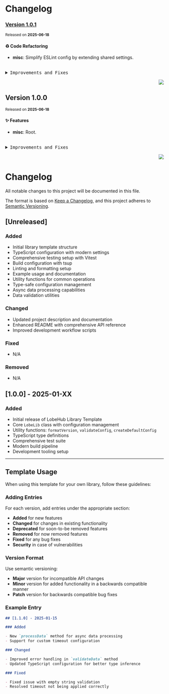 <a name="readme-top"></a>

# Changelog

### [Version 1.0.1](https://github.com/lobehub/lobe-lib-template/compare/v1.0.0...v1.0.1)

<sup>Released on **2025-06-18**</sup>

#### ♻ Code Refactoring

- **misc**: Simplify ESLint config by extending shared settings.

<br/>

<details>
<summary><kbd>Improvements and Fixes</kbd></summary>

#### Code refactoring

- **misc**: Simplify ESLint config by extending shared settings ([5b06080](https://github.com/lobehub/lobe-lib-template/commit/5b06080))

</details>

<div align="right">

[![](https://img.shields.io/badge/-BACK_TO_TOP-151515?style=flat-square)](#readme-top)

</div>

## Version 1.0.0

<sup>Released on **2025-06-18**</sup>

#### ✨ Features

- **misc**: Root.

<br/>

<details>
<summary><kbd>Improvements and Fixes</kbd></summary>

#### What's improved

- **misc**: Root ([13c1c6d](https://github.com/lobehub/lobe-lib-template/commit/13c1c6d))

</details>

<div align="right">

[![](https://img.shields.io/badge/-BACK_TO_TOP-151515?style=flat-square)](#readme-top)

</div>

# Changelog

All notable changes to this project will be documented in this file.

The format is based on [Keep a Changelog](https://keepachangelog.com/en/1.0.0/),
and this project adheres to [Semantic Versioning](https://semver.org/spec/v2.0.0.html).

## \[Unreleased]

### Added

- Initial library template structure
- TypeScript configuration with modern settings
- Comprehensive testing setup with Vitest
- Build configuration with tsup
- Linting and formatting setup
- Example usage and documentation
- Utility functions for common operations
- Type-safe configuration management
- Async data processing capabilities
- Data validation utilities

### Changed

- Updated project description and documentation
- Enhanced README with comprehensive API reference
- Improved development workflow scripts

### Fixed

- N/A

### Removed

- N/A

## \[1.0.0] - 2025-01-XX

### Added

- Initial release of LobeHub Library Template
- Core `LobeLib` class with configuration management
- Utility functions: `formatVersion`, `validateConfig`, `createDefaultConfig`
- TypeScript type definitions
- Comprehensive test suite
- Modern build pipeline
- Development tooling setup

---

## Template Usage

When using this template for your own library, follow these guidelines:

### Adding Entries

For each version, add entries under the appropriate section:

- **Added** for new features
- **Changed** for changes in existing functionality
- **Deprecated** for soon-to-be removed features
- **Removed** for now removed features
- **Fixed** for any bug fixes
- **Security** in case of vulnerabilities

### Version Format

Use semantic versioning:

- **Major** version for incompatible API changes
- **Minor** version for added functionality in a backwards compatible manner
- **Patch** version for backwards compatible bug fixes

### Example Entry

```markdown
## [1.1.0] - 2025-01-15

### Added

- New `processData` method for async data processing
- Support for custom timeout configuration

### Changed

- Improved error handling in `validateData` method
- Updated TypeScript configuration for better type inference

### Fixed

- Fixed issue with empty string validation
- Resolved timeout not being applied correctly
```
